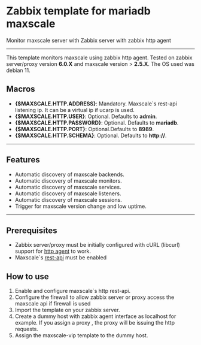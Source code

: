 # Zabbix template for mariadb maxscale
Monitor maxscale server with Zabbix server with zabbix http agent
___

This template monitors maxscale using zabbix http agent. Tested on zabbix server/proxy version **6.0.X** and maxscale version > **2.5.X**. The OS used was debian 11.

## Macros

* **{$MAXSCALE.HTTP.ADDRESS}**: Mandatory. Maxscale`s rest-api listening ip. It can be a virtual ip if ucarp is used.
* **{$MAXSCALE.HTTP.USER}**: Optional. Defaults to **admin**.
* **{$MAXSCALE.HTTP.PASSWORD}**: Optional. Defaults to **mariadb**.
* **{$MAXSCALE.HTTP.PORT}**: Optional.Defaults to **8989**.
* **{$MAXSCALE.HTTP.SCHEMA}**: Optional. Defaults to **http://**.

___

## Features

* Automatic discovery of maxscale backends.
* Automatic discovery of maxscale monitors.
* Automatic discovery of maxscale services.
* Automatic discovery of maxscale listeners.
* Automatic discovery of maxscale sessions.
* Trigger for maxscale version change and low uptime.
___

## Prerequisites

* Zabbix server/proxy must be initially configured with cURL (libcurl) support for [http agent](https://www.zabbix.com/documentation/6.0/en/manual/config/items/itemtypes/http) to work.
* Maxscale`s [rest-api](https://kb-prod.mariadb.com/kb/en/mariadb-maxscale-6-mariadb-maxscale-configuration-guide/#rest-api-configuration) must be enabled

## How to use

1) Enable and configure maxscale`s http rest-api.
2) Configure the firewall to allow zabbix server or proxy access the maxscale api if firewall is used
3) Import the template on your zabbix server.
4) Create a dummy host with zabbix agent interface as localhost for example. If you assign a proxy , the proxy will be issuing the http requests.
5) Assign the maxscale-vip template to the dummy host.